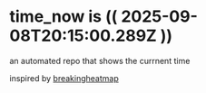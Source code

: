 # time_now is (( 2025-09-08T20:15:00.289Z ))

an automated repo that shows the currnent time

inspired by [breakingheatmap](https://github.com/breakingheatmap/breakingheatmap)